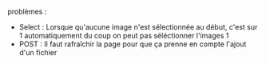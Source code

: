 problèmes :
- Select : Lorsque qu'aucune image n'est sélectionnée au début, c'est sur 1 automatiquement du coup on peut pas
séléctionner l'images 1
- POST : Il faut rafraîchir la page pour que ça prenne en compte l'ajout d'un fichier